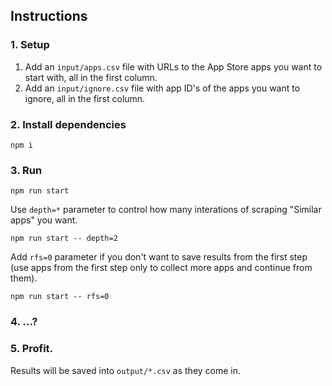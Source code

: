 ## Instructions

### 1. Setup

1. Add an `input/apps.csv` file with URLs to the App Store apps you want to start with, all in the first column.
2. Add an `input/ignore.csv` file with app ID's of the apps you want to ignore, all in the first column.

### 2. Install dependencies

```
npm i
```

### 3. Run

```
npm run start
```

Use `depth=*` parameter to control how many interations of scraping "Similar apps" you want.
```
npm run start -- depth=2
```

Add `rfs=0` parameter if you don't want to save results from the first step (use apps from the first step only to collect more apps and continue from them).
```
npm run start -- rfs=0
```

### 4. ...?

### 5. Profit.

Results will be saved into `output/*.csv` as they come in.
